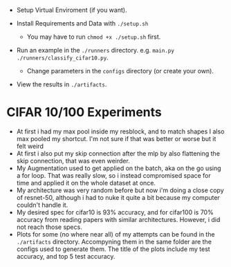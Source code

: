 - Setup Virtual Enviroment (if you want).

- Install Requirements and Data with ``` ./setup.sh ```
    - You may have to run ``` chmod +x ./setup.sh ``` first.

- Run an example in the ``` ./runners ``` directory. e.g. ``` main.py ./runners/classify_cifar10.py ```.
    - Change parameters in the ``` configs ``` directory (or create your own).

- View the results in ``` ./artifacts ```.

# CIFAR 10/100 Experiments
- At first i had my max pool inside my resblock, and to match shapes I also max pooled my shortcut. I'm not sure if that was better or worse but it felt weird
- At first i also put my skip connection after the mlp by also flattening the skip connection, that was even weirder.
- My Augmentation used to get applied on the batch, aka on the go using a for loop. That was really slow, so i instead compromised space for time and applied it on the whole dataset at once.
- My architecture was very random before but now i'm doing a close copy of resnet-50, although i had to nuke it quite a bit because my computer couldn't handle it.
- My desired spec for cifar10 is 93% accuracy, and for cifar100 is 70% accuracy from reading papers with similar architectures. However, i did not reach those specs.
- Plots for some (no where near all) of my attempts can be found in the ``` ./artifacts ``` directory. Accompyning them in the same folder are the configs used to generate them. The title of the plots include my test accuracy, and top 5 test accuracy.
